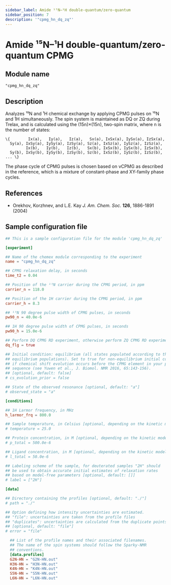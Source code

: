 ```yaml
---
sidebar_label: Amide ¹⁵N–¹H double-quantum/zero-quantum
sidebar_position: 7
description: '"cpmg_hn_dq_zq"'
---
```


# Amide ¹⁵N–¹H double-quantum/zero-quantum CPMG

## Module name

`"cpmg_hn_dq_zq"`

## Description

Analyzes ¹⁵N and ¹H chemical exchange by applying CPMG pulses on ¹⁵N and 1H
simultaneously. The spin system is maintained as DQ or ZQ during Trelax, and is
calculated using the (15n)×(15n), two-spin matrix, where n is the number of
states:

    \{        Ix(a),   Iy(a),   Iz(a),   Sx(a), IxSx(a), IySx(a), IzSx(a),
      Sy(a), IxSy(a), IySy(a), IzSy(a), Sz(a), IxSz(a), IySz(a), IzSz(a),
             Ix(b),   Iy(b),   Iz(b),   Sx(b), IxSx(b), IySx(b), IzSx(b),
      Sy(b), IxSy(b), IySy(b), IzSy(b), Sz(b), IxSz(b), IySz(b), IzSz(b), ... \}

The phase cycle of CPMG pulses is chosen based on νCPMG as described in the
reference, which is a mixture of constant-phase and XY-family phase cycles.

## References

-   Orekhov, Korzhnev, and L.E. Kay _J. Am. Chem. Soc._ **126**, 1886-1891 (2004)

## Sample configuration file

```toml title="experiment.toml"
## This is a sample configuration file for the module 'cpmg_hn_dq_zq'

[experiment]

## Name of the chemex module corresponding to the experiment
name = "cpmg_hn_dq_zq"

## CPMG relaxation delay, in seconds
time_t2 = 0.04

## Position of the ¹⁵N carrier during the CPMG period, in ppm
carrier_n = 118.0

## Position of the 1H carrier during the CPMG period, in ppm
carrier_h = 8.3

## ¹⁵N 90 degree pulse width of CPMG pulses, in seconds
pw90_n = 40.0e-6

## 1H 90 degree pulse width of CPMG pulses, in seconds
pw90_h = 15.0e-6

## Perform DQ CPMG RD experiment, otherwise perform ZQ CPMG RD experiment
dq_flg = true

## Initial condition: equilibrium (all states populated according to their
## equilibrium populations). Set to true for non-equilibrium initial condition
## if chemical shift evolution occurs before the CPMG element in your pulse
## sequence (see Yuwen et al., J. Biomol. NMR 2016, 65:143-156).
## [optional, default: false]
# cs_evolution_prior = false

## State of the observed resonance [optional, default: "a"]
# observed_state = "a"

[conditions]

## 1H Larmor frequency, in MHz
h_larmor_frq = 800.0

## Sample temperature, in Celsius [optional, depending on the kinetic model]
# temperature = 25.0

## Protein concentration, in M [optional, depending on the kinetic model]
# p_total = 500.0e-6

## Ligand concentration, in M [optional, depending on the kinetic model]
# l_total = 50.0e-6

## Labeling scheme of the sample, for deuterated samples "2H" should
## be used to obtain accurate initial estimates of relaxation rates
## based on model-free parameters [optional, default: []]
# label = ["2H"]

[data]

## Directory containing the profiles [optional, default: "./"]
# path = "./"

## Option defining how intensity uncertainties are estimated.
## "file": uncertainties are taken from the profile files
## "duplicates": uncertainties are calculated from the duplicate points
## [optional, default: "file"]
# error = "file"

  ## List of the profile names and their associated filenames.
  ## The name of the spin systems should follow the Sparky-NMR
  ## conventions.
  [data.profiles]
  G2N-HN = "G2N-HN.out"
  H3N-HN = "H3N-HN.out"
  K4N-HN = "K4N-HN.out"
  S5N-HN = "S5N-HN.out"
  L6N-HN = "L6N-HN.out"
```
